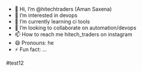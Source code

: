 - 👋 Hi, I’m @hitechtraders (Aman Saxena)
- 👀 I’m interested in devops
- 🌱 I’m currently learning ci tools
- 💞️ I’m looking to collaborate on automation/devops
- 📫 How to reach me hitech_traders on instagram
- 😄 Pronouns: he
- ⚡ Fun fact: ...

<!---
hitechtraders/hitechtraders is a ✨ special ✨ repository because its `README.md` (this file) appears on your GitHub profile.
You can click the Preview link to take a look at your changes.
--->
#test12
